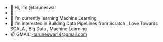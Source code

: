 - 👋 Hi, I’m @taruneswar
- 👀 
- 🌱 I’m currently learning Machine Learning
- 💞️ I’m interested in Building Data PipeLines from Scratch , Love Towards SCALA , Big Data , Machine Learning 
- 📫 GMAIL:-taruneswar14@gmail.com 

<!---
taruneswar/taruneswar is a ✨ special ✨ repository because its `README.md` (this file) appears on your GitHub profile.
You can click the Preview link to take a look at your changes.
--->
